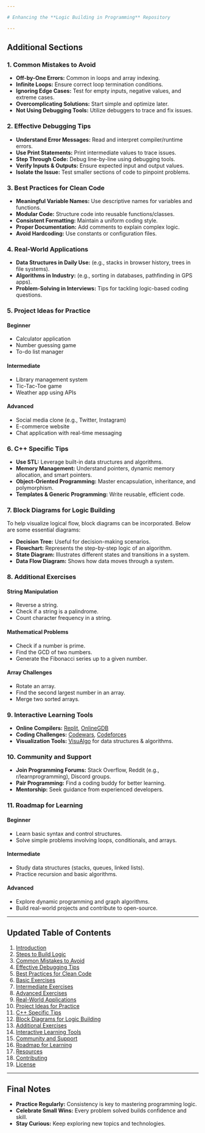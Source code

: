 ```yaml
---

# Enhancing the **Logic Building in Programming** Repository

---
```


## Additional Sections

### 1. **Common Mistakes to Avoid**
- **Off-by-One Errors:** Common in loops and array indexing.
- **Infinite Loops:** Ensure correct loop termination conditions.
- **Ignoring Edge Cases:** Test for empty inputs, negative values, and extreme cases.
- **Overcomplicating Solutions:** Start simple and optimize later.
- **Not Using Debugging Tools:** Utilize debuggers to trace and fix issues.

### 2. **Effective Debugging Tips**
- **Understand Error Messages:** Read and interpret compiler/runtime errors.
- **Use Print Statements:** Print intermediate values to trace issues.
- **Step Through Code:** Debug line-by-line using debugging tools.
- **Verify Inputs & Outputs:** Ensure expected input and output values.
- **Isolate the Issue:** Test smaller sections of code to pinpoint problems.

### 3. **Best Practices for Clean Code**
- **Meaningful Variable Names:** Use descriptive names for variables and functions.
- **Modular Code:** Structure code into reusable functions/classes.
- **Consistent Formatting:** Maintain a uniform coding style.
- **Proper Documentation:** Add comments to explain complex logic.
- **Avoid Hardcoding:** Use constants or configuration files.

### 4. **Real-World Applications**
- **Data Structures in Daily Use:** (e.g., stacks in browser history, trees in file systems).
- **Algorithms in Industry:** (e.g., sorting in databases, pathfinding in GPS apps).
- **Problem-Solving in Interviews:** Tips for tackling logic-based coding questions.

### 5. **Project Ideas for Practice**
#### Beginner
- Calculator application
- Number guessing game
- To-do list manager
#### Intermediate
- Library management system
- Tic-Tac-Toe game
- Weather app using APIs
#### Advanced
- Social media clone (e.g., Twitter, Instagram)
- E-commerce website
- Chat application with real-time messaging

### 6. **C++ Specific Tips**
- **Use STL:** Leverage built-in data structures and algorithms.
- **Memory Management:** Understand pointers, dynamic memory allocation, and smart pointers.
- **Object-Oriented Programming:** Master encapsulation, inheritance, and polymorphism.
- **Templates & Generic Programming:** Write reusable, efficient code.

### 7. **Block Diagrams for Logic Building**
To help visualize logical flow, block diagrams can be incorporated. Below are some essential diagrams:
- **Decision Tree:** Useful for decision-making scenarios.
- **Flowchart:** Represents the step-by-step logic of an algorithm.
- **State Diagram:** Illustrates different states and transitions in a system.
- **Data Flow Diagram:** Shows how data moves through a system.

### 8. **Additional Exercises**
#### String Manipulation
- Reverse a string.
- Check if a string is a palindrome.
- Count character frequency in a string.
#### Mathematical Problems
- Check if a number is prime.
- Find the GCD of two numbers.
- Generate the Fibonacci series up to a given number.
#### Array Challenges
- Rotate an array.
- Find the second largest number in an array.
- Merge two sorted arrays.

### 9. **Interactive Learning Tools**
- **Online Compilers:** [Replit](https://replit.com), [OnlineGDB](https://www.onlinegdb.com)
- **Coding Challenges:** [Codewars](https://www.codewars.com), [Codeforces](https://codeforces.com)
- **Visualization Tools:** [VisuAlgo](https://visualgo.net) for data structures & algorithms.

### 10. **Community and Support**
- **Join Programming Forums:** Stack Overflow, Reddit (e.g., r/learnprogramming), Discord groups.
- **Pair Programming:** Find a coding buddy for better learning.
- **Mentorship:** Seek guidance from experienced developers.

### 11. **Roadmap for Learning**
#### Beginner
- Learn basic syntax and control structures.
- Solve simple problems involving loops, conditionals, and arrays.
#### Intermediate
- Study data structures (stacks, queues, linked lists).
- Practice recursion and basic algorithms.
#### Advanced
- Explore dynamic programming and graph algorithms.
- Build real-world projects and contribute to open-source.

---

## Updated Table of Contents

1. [Introduction](#introduction)
2. [Steps to Build Logic](#steps-to-build-logic)
3. [Common Mistakes to Avoid](#common-mistakes-to-avoid)
4. [Effective Debugging Tips](#effective-debugging-tips)
5. [Best Practices for Clean Code](#best-practices-for-clean-code)
6. [Basic Exercises](#basic-exercises)
7. [Intermediate Exercises](#intermediate-exercises)
8. [Advanced Exercises](#advanced-exercises)
9. [Real-World Applications](#real-world-applications)
10. [Project Ideas for Practice](#project-ideas-for-practice)
11. [C++ Specific Tips](#c-specific-tips)
12. [Block Diagrams for Logic Building](#block-diagrams-for-logic-building)
13. [Additional Exercises](#additional-exercises)
14. [Interactive Learning Tools](#interactive-learning-tools)
15. [Community and Support](#community-and-support)
16. [Roadmap for Learning](#roadmap-for-learning)
17. [Resources](#resources)
18. [Contributing](#contributing)
19. [License](#license)

---

## Final Notes

- **Practice Regularly:** Consistency is key to mastering programming logic.
- **Celebrate Small Wins:** Every problem solved builds confidence and skill.
- **Stay Curious:** Keep exploring new topics and technologies.



